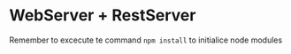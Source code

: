 # WebServer + RestServer

Remember to excecute te command ``npm install`` to initialice node modules 


